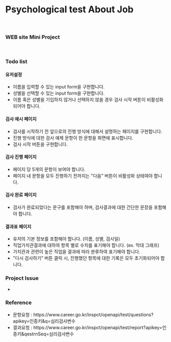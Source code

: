 <h1>Psychological test About Job</h1>
<br>
<h3>WEB site Mini Project</h3>
<br>
<!-- <h3>Project goals</h3> -->
<!-- <ul>
    <li>HTML, CSS, JavaScript, React, eact-router-dom, Functional Components + Hooks, axios를 이용하여 프로젝트를 구현한다.</li>
    <li>하드코딩으로 인해 불필요하게 중복된 코드들을 정리하자.</li>
    <li>Local Storage에 대한 개념을 명확하게 이해하자</li>
    <li>test 페이지들을 하나의 페이지 안에서 pagination 기능 구현을 시도해보자</li>
</ul> -->
<h3>Todo list</h3>
<h4>유저설정</h4>
<ul>
    <li>이름을 입력할 수 있는 input form을 구현합니다.</li>
    <li>성별을 선택할 수 있는 input form을 구현합니다.</li>
    <li>이름 혹은 성별을 기입하지 않거나 선택하지 않을 경우 검사 시작 버튼이 비활성화 되어야 합니다.</li>
</ul>
<h4>검사 예시 페이지</h4>
<ul>
    <li>검사를 시작하기 전 앞으로의 진행 방식에 대해서 설명하는 페이지를 구현합니다.</li>
    <li>진행 방식에 대한 검사 예제 문항이 한 문항을 화면에 표시합니다.</li>
    <li>검사 시작 버튼을 구현합니다.</li>
</ul>
<h4>검사 진행 페이지</h4>
<ul>
    <li>페이지 당 5개의 문항이 보여야 합니다.</li>
    <li>페이지 내 문항을 모두 진행하기 전까지는 "다음" 버튼이 비활성화 상태여야 합니다.</li>
</ul>
<h4>검사 완료 페이지</h4>
<ul>
    <li>검사가 완료되었다는 문구를 포함해야 하며, 검사결과에 대한 간단한 문장을 포함해야 합니다.</li>
</ul>
<h4>결과표 페이지</h4>
<ul>
    <li>유저의 기본 정보를 포함해야 합니다. (이름, 성별, 검사일)</li>
    <li>직업가치관결과에 대하여 항목 별로 수치를 표기해야 합니다. (ex. 막대 그래프)</li>
    <li>가치관과 관련이 높은 직업을 결과에 따라 분류하여 표기해야 합니다.</li>
    <li>"다시 검사하기" 버튼 클릭 시, 진행했던 항목에 대한 기록은 모두 초기화되어야 합니다.</li>
</ul>



<h3>Project Issue</h3>
    <ul>
        <li></li>
    </ul>


<h3>Reference</h3>
    <ul>
        <li> 문항요청 : https://www.career.go.kr/inspct/openapi/test/questions?apikey=인증키&q=심리검사변수</li>
        <li> 결과요청 : https://www.career.go.kr/inspct/openapi/test/report?apikey=인증키&qestrnSeq=심리검사변수</li>
    </ul>
